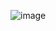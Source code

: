 ![image](https://user-images.githubusercontent.com/99461145/174494376-4dda292c-2593-4c05-873d-58eefc9febe2.png)

